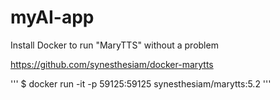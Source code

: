 # myAI-app

Install Docker to run "MaryTTS" without a problem 

https://github.com/synesthesiam/docker-marytts

'''
$ docker run -it -p 59125:59125 synesthesiam/marytts:5.2
'''

